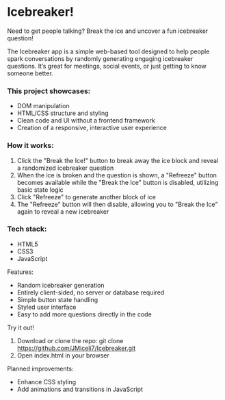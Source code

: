 # Icebreaker!

Need to get people talking? Break the ice and uncover a fun icebreaker question!

The Icebreaker app is a simple web-based tool designed to help people spark conversations by randomly generating engaging icebreaker questions. It’s great for meetings, social events, or just getting to know someone better.

### This project showcases:
- DOM manipulation
- HTML/CSS structure and styling
- Clean code and UI without a frontend framework
- Creation of a responsive, interactive user experience

### How it works:
1. Click the "Break the Ice!" button to break away the ice block and reveal a randomized icebreaker question
2. When the ice is broken and the question is shown, a "Refreeze" button becomes available while the "Break the Ice" button is disabled, utilizing basic state logic
3. Click "Refreeze" to generate another block of ice
4. The "Refreeze" button will then disable, allowing you to "Break the Ice" again to reveal a new icebreaker

### Tech stack:
- HTML5
- CSS3
- JavaScript

Features:
- Random icebreaker generation
- Entirely client-sided, no server or database required
- Simple button state handling
- Styled user interface
- Easy to add more questions directly in the code

Try it out! 
1. Download or clone the repo: git clone https://github.com/JMiceli7/Icebreaker.git
2. Open index.html in your browser

Planned improvements:
- Enhance CSS styling
- Add animations and transitions in JavaScript
